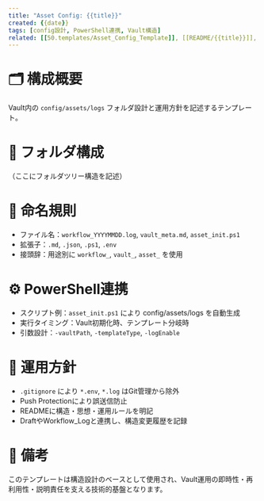 ```yaml
---
title: "Asset Config: {{title}}"
created: {{date}}
tags: [config設計, PowerShell連携, Vault構造]
related: [[50.templates/Asset_Config_Template]], [[README/{{title}}]], [[Workflow_Log/{{title}}]]
---
```


# 🗂️ 構成概要
Vault内の `config/assets/logs` フォルダ設計と運用方針を記述するテンプレート。

# 📁 フォルダ構成
（ここにフォルダツリー構造を記述）

# 🧾 命名規則
- ファイル名：`workflow_YYYYMMDD.log`, `vault_meta.md`, `asset_init.ps1`
- 拡張子：`.md`, `.json`, `.ps1`, `.env`
- 接頭辞：用途別に `workflow_`, `vault_`, `asset_` を使用

# ⚙️ PowerShell連携
- スクリプト例：`asset_init.ps1` により config/assets/logs を自動生成
- 実行タイミング：Vault初期化時、テンプレート分岐時
- 引数設計：`-vaultPath`, `-templateType`, `-logEnable`

# 🧠 運用方針
- `.gitignore` により `*.env`, `*.log` はGit管理から除外
- Push Protectionにより誤送信防止
- READMEに構造・思想・運用ルールを明記
- DraftやWorkflow_Logと連携し、構造変更履歴を記録

# 📌 備考
このテンプレートは構造設計のベースとして使用され、Vault運用の即時性・再利用性・説明責任を支える技術的基盤となります。